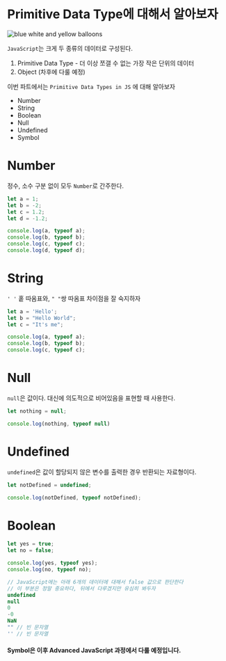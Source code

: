 # Primitive Data Type에 대해서 알아보자

![blue white and yellow balloons](https://images.unsplash.com/photo-1603126857599-f6e157fa2fe6?ixid=MXwxMjA3fDB8MHxwaG90by1wYWdlfHx8fGVufDB8fHw%3D&ixlib=rb-1.2.1&auto=format&fit=crop&w=1000&q=80)

`JavaScript`는 크게 두 종류의 데이터로 구성된다.

1. Primitive Data Type - 더 이상 쪼갤 수 없는 가장 작은 단위의 데이터
2. Object (차후에 다룰 예정)

이번 파트에서는 `Primitive Data Types in JS` 에 대해 알아보자

- Number
- String
- Boolean
- Null
- Undefined
- Symbol



# Number

정수, 소수 구분 없이 모두 `Number`로 간주한다.

```javascript
let a = 1;
let b = -2;
let c = 1.2;
let d = -1.2;

console.log(a, typeof a);
console.log(b, typeof b);
console.log(c, typeof c);
console.log(d, typeof d);
```

# String

`' '` 홑 따옴표와, `" "`쌍 따옴표 차이점을 잘 숙지하자

```javascript
let a = 'Hello';
let b = "Hello World";
let c = "It's me";

console.log(a, typeof a);
console.log(b, typeof b);
console.log(c, typeof c);
```

# Null

`null`은 값이다. 대신에 의도적으로 비어있음을 표현할 때 사용한다.

```javascript
let nothing = null;

console.log(nothing, typeof null)
```

# Undefined

`undefined`은 값이 할당되지 않은 변수를 출력한 경우 반환되는 자료형이다.

```javascript
let notDefined = undefined;

console.log(notDefined, typeof notDefined);
```

# Boolean

```javascript
let yes = true;
let no = false;

console.log(yes, typeof yes);
console.log(no, typeof no);

// JavaScript에는 아래 6개의 데이터에 대해서 false 값으로 판단한다
// 이 부분은 정말 중요하다, 뒤에서 다루겠지만 유심히 봐두자
undefined
null
0
-0
NaN
"" // 빈 문자열
'' // 빈 문자열
```

#### Symbol은 이후 Advanced JavaScript 과정에서 다룰 예정입니다.





























